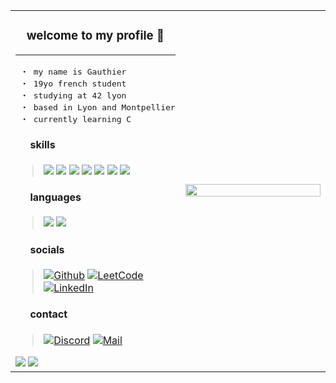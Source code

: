 <table width="100%" style="border: none;">
	<tr>
		<td width="45%">
			<h3 align="center">
				welcome to my profile 👋
			</h3>
			<hr>
<pre>
 ・ my name is Gauthier
 ・ 19yo french student
 ・ studying at 42 lyon
 ・ based in Lyon and Montpellier
 ・ currently learning C
</pre>
			<h4>
				⠀⠀skills
			</h4>
			<blockquote>
				<img src="https://img.shields.io/badge/c-00599C?style=flat&logo=c&logoColor=white">
				<img src="https://img.shields.io/badge/python-306998?style=flat&logo=python&logoColor=white">
				<img src="https://img.shields.io/badge/-html-E44D27?style=flat&logo=html5&logoColor=white">
				<img src="https://img.shields.io/badge/-css-1572B6?style=flat&logo=css3">
				<img src="https://img.shields.io/badge/linux-FCC624?style=flat&logo=linux&logoColor=black">
				<img src="https://img.shields.io/badge/git-E44C30?style=flat&logo=git&logoColor=white">
				<img src="https://img.shields.io/badge/vscode-0078D4?style=flat&logo=visual%20studio%20code&logoColor=white">
			</blockquote>
			<h4>
				⠀⠀languages
			</h4>
			<blockquote>
				<img src="https://img.shields.io/badge/french-002654?style=flat">
				<img src="https://img.shields.io/badge/english-C9082A?style=flat">
			</blockquote>
			<h4>
				⠀⠀socials
			</h4>
			<blockquote>
				
[![Github](https://img.shields.io/badge/github-%23121011.svg?style=flat&logo=github&logoColor=white)](https://github.com/gogolescargot)
[![LeetCode](https://img.shields.io/badge/-leetcode-FFA116?style=flat&logo=LeetCode&logoColor=black)](https://leetcode.com/gogolescargot/)
[![LinkedIn](https://img.shields.io/badge/linkedin-0077B5?style=flat&logo=linkedin&logoColor=white)](https://www.linkedin.com/in/gauthiergalon/)
			</blockquote>
			<h4>
				⠀⠀contact
			</h4>
			<blockquote>
				[![Discord](https://img.shields.io/badge/discord-738ADB?style=flat&logo=discord&logoColor=white)](https://discord.com/users/385337518880718848)
				[![Mail](https://img.shields.io/badge/-mail-1577CF?style=flat&logo=ThunderBird&logoColor=white)](mailto:contact-pro@gauthiergalon.dev)
			</blockquote>
				<img src="https://github-readme-stats.vercel.app/api?username=gogolescargot&show_icons=true&hide=&count_private=true&title_color=e6edf3&text_color=858585&icon_color=858585&bg_color=0D1117&hide_border=false&border_color=0d1117&show_icons=true" />
				<img src="https://github-readme-streak-stats.herokuapp.com/?user=gogolescargot&stroke=858585&background=0D1117&ring=858585&fire=ffffff&currStreakNum=ffffff&currStreakLabel=ffffff&sideNums=ffffff&sideLabels=858585&dates=858585&hide_border=true" />
		</td>
		<td align="right" width="50%">
			<img src="https://i.pinimg.com/736x/aa/67/a8/aa67a84adb24ec4250b024b1acb008ea.jpg" height="100%">
		</td>
	</tr>
</table>
